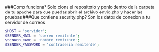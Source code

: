 ###Como funciona?
Solo clona el repositorio y ponlo dentro de la carpeta de tu apache para que puedas abrir el archivo envio.php y hacer las pruebas
###Que contiene security.php?
Son los datos de conexion a tu servidor de correos
```php
$HOST = 'servidor';
$SENDER_MAIL = 'correo remitente';
$SENDER_NAME = 'nombre remitente';
$SENDER_PASSWORD = 'contrasenia remitente';
```